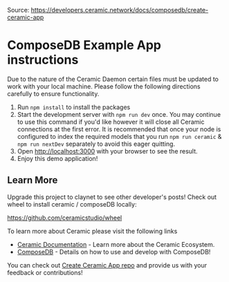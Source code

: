 Source: https://developers.ceramic.network/docs/composedb/create-ceramic-app

# ComposeDB Example App instructions

Due to the nature of the Ceramic Daemon certain files must be updated to work with your local machine. Please follow the following directions carefully to ensure functionality.

1. Run `npm install` to install the packages
2. Start the development server with `npm run dev` once. You may continue to use this command if you'd like however it will close all Ceramic connections at the first error. It is recommended that once your node is configured to index the required models that you run `npm run ceramic` & `npm run nextDev` separately to avoid this eager quitting.
3. Open [http://localhost:3000](http://localhost:3000) with your browser to see the result.
4. Enjoy this demo application!

## Learn More

Upgrade this project to claynet to see other developer's posts! Check out wheel to install ceramic / composeDB locally:

https://github.com/ceramicstudio/wheel

To learn more about Ceramic please visit the following links

- [Ceramic Documentation](https://developers.ceramic.network/learn/welcome/) - Learn more about the Ceramic Ecosystem.
- [ComposeDB](https://composedb.js.org/) - Details on how to use and develop with ComposeDB!

You can check out [Create Ceramic App repo](https://github.com/ceramicstudio/create-ceramic-app) and provide us with your feedback or contributions!
